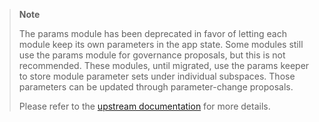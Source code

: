 > **Note**
> 
> The params module has been deprecated in favor of letting each module keep its own parameters in the app state. 
> Some modules still use the params module for governance proposals, but this is not recommended. These modules, until migrated, use the params keeper to store module parameter sets under individual subspaces. Those parameters can be updated through parameter-change proposals.
>
> Please refer to the [upstream documentation](https://docs.cosmos.network/main/modules/params/) for more details.
